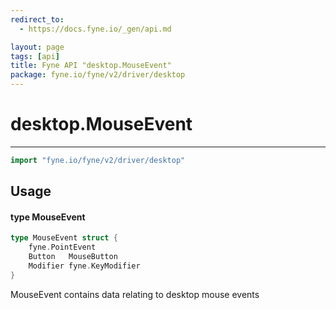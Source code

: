 ```yaml
---
redirect_to:
  - https://docs.fyne.io/_gen/api.md

layout: page
tags: [api]
title: Fyne API "desktop.MouseEvent"
package: fyne.io/fyne/v2/driver/desktop
---
```

# desktop.MouseEvent
---
```go
import "fyne.io/fyne/v2/driver/desktop"
```

## Usage

#### type MouseEvent

```go
type MouseEvent struct {
	fyne.PointEvent
	Button   MouseButton
	Modifier fyne.KeyModifier
}
```

MouseEvent contains data relating to desktop mouse events
